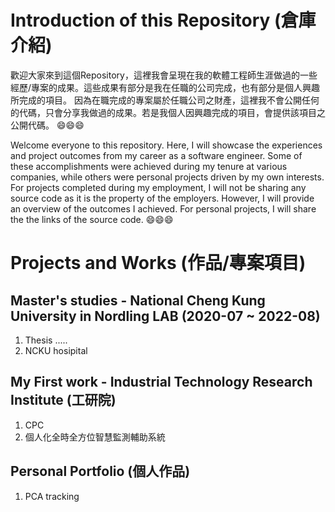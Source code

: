 # Introduction of this Repository (倉庫介紹)

歡迎大家來到這個Repository，這裡我會呈現在我的軟體工程師生涯做過的一些經歷/專案的成果。這些成果有部分是我在任職的公司完成，也有部分是個人興趣所完成的項目。
因為在職完成的專案屬於任職公司之財產，這裡我不會公開任何的代碼，只會分享我做過的成果。若是我個人因興趣完成的項目，會提供該項目之公開代碼。 😄😄😄

Welcome everyone to this repository. Here, I will showcase the experiences and project outcomes from my career as a software engineer. Some of these accomplishments were achieved during my tenure at various companies, while others were personal projects driven by my own interests.
For projects completed during my employment, I will not be sharing any source code as it is the property of the employers. However, I will provide an overview of the outcomes I achieved. For personal projects, I will share the the links of the source code. 😄😄😄

# Projects and Works (作品/專案項目) 

## Master's studies - National Cheng Kung University in Nordling LAB (2020-07 ~ 2022-08)

1. Thesis .....
2. NCKU hosipital

## My First work - Industrial Technology Research Institute (工研院)
1. CPC
2. 個人化全時全方位智慧監測輔助系統

## Personal Portfolio (個人作品)
1. PCA tracking
